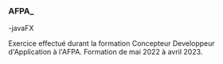### AFPA_
-javaFX

Exercice effectué durant la formation Concepteur Developpeur d'Application à l'AFPA.
Formation de mai 2022 à avril 2023.
